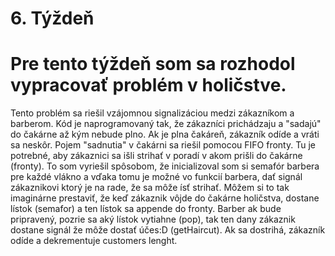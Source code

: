 # 6. Týždeň

# Pre tento týždeň som sa rozhodol vypracovať problém v holičstve.

Tento problém sa riešil vzájomnou signalizáciou medzi zákazníkom a barberom. Kód je naprogramovaný tak, že zákazníci prichádzaju a "sadajú" do čakárne až kým nebude plno. Ak je plna čakáreň, zákazník odíde a vráti sa neskôr. Pojem "sadnutia" v čakárni sa riešil pomocou FIFO fronty. Tu je potrebné, aby zákaznici sa išli strihať v poradí v akom prišli do čakárne (fronty). To som vyriešil spôsobom, že inicializoval som si semafór barbera pre každé vlákno a vďaka tomu je možné vo funkcií barbera, dať signál zákaznikovi ktorý je na rade, že sa môže ísť strihať. Môžem si to tak imaginárne prestaviť, že keď zákaznik vôjde do čakárne holičstva, dostane lístok (semafor) a ten lístok sa appende do fronty. Barber ak bude pripravený, pozrie sa aký lístok vytiahne (pop), tak ten dany zákaznik dostane signál že môže dostať účes:D (getHaircut). Ak sa dostrihá, zákazník odíde a dekrementuje customers lenght.